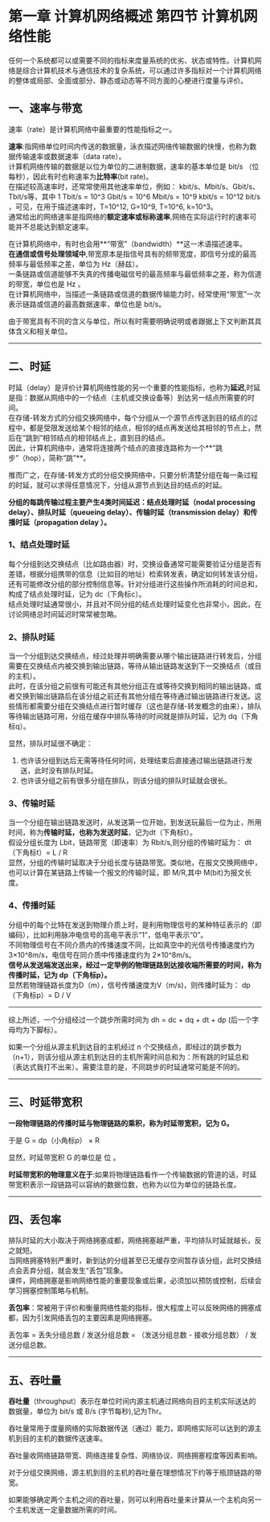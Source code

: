 # 第一章 计算机网络概述 第四节 计算机网络性能

任何一个系统都可以或需要不同的指标来度量系统的优劣、状态或特性。计算机网络是综合计算机技术与通信技术的复杂系统，可以通过许多指标对一个计算机网络的整体或局部、全面或部分、静态或动态等不同方面的心梗进行度量与评价。  

## 一、速率与带宽

速率（rate）是计算机网络中最重要的性能指标之一。  

**速率**:指网络单位时间内传送的数据量，泳衣描述网络传输数据的快慢，也称为数据传输速率或数据速率（data rate）。  
计算机网络传输的数据是以位为单位的二进制数据，速率的基本单位是 bit/s （位每秒），因此有时也称速率为**比特率**(bit rate)。  
在描述较高速率时，还常常使用其他速率单位，例如： kbit/s、Mbit/s、Gbit/s、Tbit/s等，其中 1 Tbit/s = 10^3 Gbit/s = 10^6 Mbit/s = 10^9 kbit/s = 10^12 bit/s ，可见，在用于描述速率时，T=10^12, G=10^9, T=10^6, k=10^3。  
通常给出的网络速率是指网络的**额定速率或标称速率**,网络在实际运行时的速率可能并不总能达到额定速率。  

在计算机网络中，有时也会用**“带宽”（bandwidth）**这一术语描述速率。  
**在通信或信号处理领域中**,带宽原本是指信号具有的频带宽度，即信号分成的最高频率与最低频率之差，单位为 Hz（赫兹）。  
一条链路或信道能够不失真的传播电磁信号的最高频率与最低频率之差，称为信道的带宽，单位也是 Hz 。  
在计算机网络中，当描述一条链路或信道的数据传输能力时，经常使用“带宽”一次表示链路或信道的最高数据速率，单位也是 bit/s。  

由于带宽具有不同的含义与单位，所以有时需要明确说明或者跟据上下文判断其具体含义和相关单位。  

--------

## 二、时延

时延（delay）是评价计算机网络性能的另一个重要的性能指标，也称为**延迟**,时延是指：数据从网络中的一个结点（主机或交换设备等）到达另一结点所需要的时间。  
在存储-转发方式的分组交换网络中，每个分组从一个源节点传送到目的结点的过程中，都是受限发送给某个相邻的结点，相邻的结点再发送给其相邻的节点上，然后在“跳到”相邻结点的相邻结点上，直到目的结点。  
因此，计算机网络中，通常将连接两个结点的直接连路称为一个**“跳步”（hop），简称“跳”**。  

推而广之，在存储-转发方式的分组交换网络中，只要分析清楚分组在每一条过程的时延，就可以求得任意情况下，分组从源节点到达目的结点的时延。  


**分组的每跳传输过程主要产生4类时间延迟：结点处理时延（nodal processing delay）、排队时延（queueing delay）、传输时延（transmission delay）和传播时延（propagation delay ）。**

### 1、结点处理时延

每个分组到达交换结点（比如路由器）时，交换设备通常可能需要验证分组是否有差错，根据分组携带的信息（比如目的地址）检索转发表，确定如何转发该分组，还有可能修改分组的部分控制信息等。针对分组进行这些操作所消耗的时间总和，构成了结点处理时延，记为 dc（下角标c）。  
结点处理时延通常很小，并且对不同分组的结点处理时延变化也非常小，因此，在讨论网络总时间延迟时常常被忽略。  

### 2、排队时延

当一个分组到达交换结点，经过处理并明确需要从哪个输出链路进行转发后，分组需要在交换结点内被交换到输出链路，等待从输出链路发送到下一交换结点（或目的主机）。  
此时，在该分组之前很有可能还有其他分组正在或等待交换到相同的输出链路，或者交换到输出链路后在该分组之前还有其他分组在等待通过输出链路进行发送。这些情形都需要分组在交换结点进行暂时缓存（这也是存储-转发概念的由来），排队等待输出链路可用，分组在缓存中排队等待的时间就是排队时延，记为 dq（下角标q）。  

显然，排队时延很不确定：  
1. 也许该分组到达后无需等待任何时间，处理结束后直接通过输出链路进行发送，此时没有排队时延。  
2. 也许该分组之前有很多分组在排队，则该分组的排队时延就会很长。  

### 3、传输时延

当一个分组在输出链路发送时，从发送第一位开始，到发送玩最后一位为止，所用时间，称为**传输时延，也称为发送时延**，记为dt（下角标t）。  
假设分组长度为 Lbit，链路带宽（即速率）为 Rbit/s,则分组的传输时延为： dt（下角标t）= L / R  
显然，分组的传输时延取决于分组长度与链路带宽。类似地，在报文交换网络中，也可以计算在某链路上传输一个报文的传输时延，即 M/R,其中 M(bit)为报文长度。  

### 4、传播时延

分组中的每个比特在发送到物理介质上时，是利用物理信号的某种特征表示的（即编码），比如利用脉冲电信号的高电平表示“1”，低电平表示“0”。  
不同物理信号在不同介质内的传播速度不同，比如真空中的光信号传播速度约为 3×10^8m/s，电信号在同介质中传播速度约为 2×10^8m/s。  
**信号从发送端发送出来，经过一定举例的物理链路到达接收端所需要的时间，称为传播时延，记为 dp（下角标p）。**  
显然若物理链路长度为D（m），信号传播速度为V（m/s)，则传播时延为： dp（下角标p）= D / V  

--------

综上所述，一个分组经过一个跳步所需时间为 dh = dc + dq + dt + dp (后一个字母均为下脚标）。  

如果一个分组从源主机到达目的主机经过 n 个交换结点，即经过的跳步数为（n+1），则该分组从源主机到达目的主机所需时间总和为：所有跳的时延总和（表达式我打不出来）。需要注意的是，不同跳步的时延通常可能是不同的。  

--------

## 三、时延带宽积

**一段物理链路的传播时延与物理链路的乘积，称为时延带宽积，记为 G。**  

于是 G = dp（小角标p） × R  

显然，时延带宽积 G 的单位是 位 。  

**时延带宽积的物理意义在于**:如果将物理链路看作一个传输数据的管道的话，时延带宽积表示一段链路可以容纳的数据位数，也称为以位为单位的链路长度。  

--------

## 四、丢包率

排队时延的大小取决于网络拥塞成都，网络拥塞越严重，平均排队时延就越长，反之就短。  
当网络拥塞特别严重时，新到达的分组甚至已无缓存空间暂存该分组，此时交换结点会丢弃分组，就会发生“丢包”现象。  
课件，网络拥塞是影响网络性能的重要现象或后果，必须加以预防或控制，后续会学习拥塞控制策略与机制。  

**丢包率**：常被用于评价和衡量网络性能的指标，很大程度上可以反映网络的拥塞成都，因为引发网络丢包的主要因素是网络拥塞。  

丢包率 = 丢失分组总数 / 发送分组总数 = （发送分组总数 - 接收分组总数） / 发送分组总数。  

--------

## 五、吞吐量

**吞吐量**（throughput）表示在单位时间内源主机通过网络向目的主机实际送达的数据量，单位为 bit/s 或 B/s (字节每秒),记为Thr。  

吞吐量常用于度量网络的实际数据传送（通过）能力，即网络实际可以达到的源主机到目的主机的数据传送速率。  

吞吐量收网络链路带宽、网络连接复杂性、网络协议、网络拥塞程度等因素影响。  

对于分组交换网络，源主机到目的主机的吞吐量在理想情况下约等于瓶颈链路的带宽。  

如果能够确定两个主机之间的吞吐量，则可以利用吞吐量来计算从一个主机向另一个主机发送一定量数据所需的时间。  



